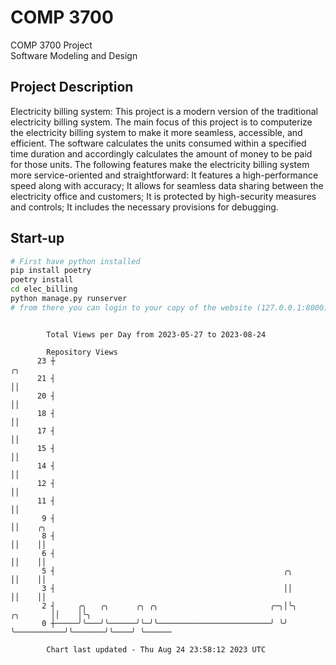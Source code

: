 # COMP 3700
COMP 3700 Project  
Software Modeling and Design
## Project Description
Electricity billing system: This project is a modern version of the traditional electricity billing system. The main focus of this project is to computerize the electricity billing system to make it more seamless, accessible, and efficient. The software calculates the units consumed within a specified time duration and accordingly calculates the amount of money to be paid for those units. The following features make the electricity billing system more service-oriented and straightforward: It features a high-performance speed along with accuracy; It allows for seamless data sharing between the electricity office and customers; It is protected by high-security measures and controls; It includes the necessary provisions for debugging.

## Start-up
```bash
# First have python installed
pip install poetry
poetry install
cd elec_billing
python manage.py runserver
# from there you can login to your copy of the website (127.0.0.1:8000), default creds are admin/admin
```

```

        Total Views per Day from 2023-05-27 to 2023-08-24

        Repository Views
      23 ┼                                                                          ╭╮
      21 ┤                                                                          ││
      20 ┤                                                                          ││
      18 ┤                                                                          ││
      17 ┤                                                                          ││
      15 ┤                                                                          ││
      14 ┤                                                                          ││
      12 ┤                                                                          ││
      11 ┤                                                                          ││
       9 ┤                                                                          ││    ╭╮
       8 ┤                                                                          ││    ││
       6 ┤                                                                          ││    ││
       5 ┤                                                   ╭╮                     ││    ││
       3 ┤                                                   ││                     ││    ││
       2 ┤     ╭╮   ╭╮      ╭╮ ╭╮                         ╭─╮│╰╮           ╭╮       ││    │╰╮
       0 ┼─────╯╰───╯╰──────╯╰─╯╰─────────────────────────╯ ╰╯ ╰───────────╯╰───────╯╰────╯ ╰──────

        Chart last updated - Thu Aug 24 23:58:12 2023 UTC
        
```
